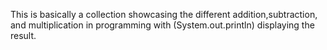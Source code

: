 This is basically a collection showcasing the different addition,subtraction, and multiplication in programming with (System.out.println) displaying the result.
